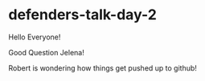 # defenders-talk-day-2

Hello Everyone!

Good Question Jelena!

Robert is wondering how things get pushed up to github!